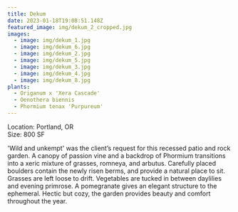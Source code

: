 ```yaml
---
title: Dekum
date: 2023-01-18T19:08:51.148Z
featured_image: img/dekum_2_cropped.jpg
images:
  - image: img/dekum_1.jpg
  - image: img/dekum_6.jpg
  - image: img/dekum_2.jpg
  - image: img/dekum_5.jpg
  - image: img/dekum_3.jpg
  - image: img/dekum_4.jpg
  - image: img/dekum_8.jpg
plants:
  - Origanum x 'Xera Cascade'
  - Oenothera biennis
  - Phormium tenax 'Purpureum'
---
```

L﻿ocation: Portland, OR\
S﻿ize: 800 SF

'Wild and unkempt' was the client’s request for this recessed patio and rock garden. A canopy of passion vine and a backdrop of Phormium transitions into a xeric mixture of grasses, romneya, and arbutus. Carefully placed boulders contain the newly risen berms, and provide a natural place to sit. Grasses are left loose to drift. Vegetables are tucked in between daylilies and evening primrose. A pomegranate gives an elegant structure to the ephemeral. Hectic but cozy, the garden provides beauty and comfort throughout the year.